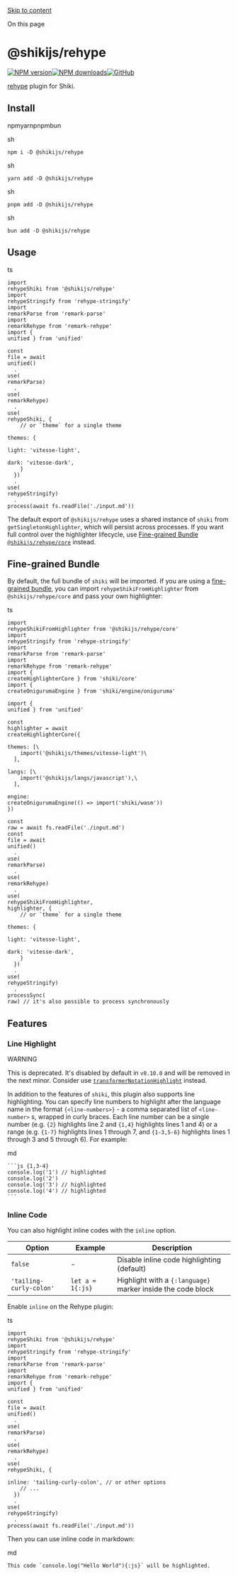 [Skip to content](https://shiki.style/packages/rehype#VPContent)

On this page

# @shikijs/rehype [​](https://shiki.style/packages/rehype\#shikijs-rehype)

[![NPM version](https://img.shields.io/npm/v/@shikijs/rehype?color=32A9C3&labelColor=1B3C4A&label=npm)](https://www.npmjs.com/package/@shikijs/rehype)[![NPM downloads](https://img.shields.io/npm/dm/@shikijs/rehype?color=32A9C3&labelColor=1B3C4A&label=downloads)](https://www.npmjs.com/package/@shikijs/rehype)[![GitHub](https://img.shields.io/badge/source-a?logo=github&color=1B3C4A)](https://github.com/shikijs/shiki/tree/main/packages/rehype)

[rehype](https://github.com/rehypejs/rehype) plugin for Shiki.

## Install [​](https://shiki.style/packages/rehype\#install)

npmyarnpnpmbun

sh

```
npm i -D @shikijs/rehype
```

sh

```
yarn add -D @shikijs/rehype
```

sh

```
pnpm add -D @shikijs/rehype
```

sh

```
bun add -D @shikijs/rehype
```

## Usage [​](https://shiki.style/packages/rehype\#usage)

ts

```
import
rehypeShiki from '@shikijs/rehype'
import
rehypeStringify from 'rehype-stringify'
import
remarkParse from 'remark-parse'
import
remarkRehype from 'remark-rehype'
import {
unified } from 'unified'

const
file = await
unified()
  .
use(
remarkParse)
  .
use(
remarkRehype)
  .
use(
rehypeShiki, {
    // or `theme` for a single theme

themes: {

light: 'vitesse-light',

dark: 'vitesse-dark',
    }
  })
  .
use(
rehypeStringify)
  .
process(await fs.readFile('./input.md'))
```

The default export of `@shikijs/rehype` uses a shared instance of `shiki` from `getSingletonHighlighter`, which will persist across processes. If you want full control over the highlighter lifecycle, use [Fine-grained Bundle `@shikijs/rehype/core`](https://shiki.style/packages/rehype#fine-grained-bundle) instead.

## Fine-grained Bundle [​](https://shiki.style/packages/rehype\#fine-grained-bundle)

By default, the full bundle of `shiki` will be imported. If you are using a [fine-grained bundle](https://shiki.style/guide/bundles#fine-grained-bundle), you can import `rehypeShikiFromHighlighter` from `@shikijs/rehype/core` and pass your own highlighter:

ts

```
import
rehypeShikiFromHighlighter from '@shikijs/rehype/core'
import
rehypeStringify from 'rehype-stringify'
import
remarkParse from 'remark-parse'
import
remarkRehype from 'remark-rehype'
import {
createHighlighterCore } from 'shiki/core'
import {
createOnigurumaEngine } from 'shiki/engine/oniguruma'

import {
unified } from 'unified'

const
highlighter = await
createHighlighterCore({

themes: [\
    import('@shikijs/themes/vitesse-light')\
  ],

langs: [\
    import('@shikijs/langs/javascript'),\
  ],

engine:
createOnigurumaEngine(() => import('shiki/wasm'))
})

const
raw = await fs.readFile('./input.md')
const
file = await
unified()
  .
use(
remarkParse)
  .
use(
remarkRehype)
  .
use(
rehypeShikiFromHighlighter,
highlighter, {
    // or `theme` for a single theme

themes: {

light: 'vitesse-light',

dark: 'vitesse-dark',
    }
  })
  .
use(
rehypeStringify)
  .
processSync(
raw) // it's also possible to process synchronously
```

## Features [​](https://shiki.style/packages/rehype\#features)

### Line Highlight [​](https://shiki.style/packages/rehype\#line-highlight)

WARNING

This is deprecated. It's disabled by default in `v0.10.0` and will be removed in the next minor. Consider use [`transformerNotationHighlight`](https://shiki.style/packages/transformers#transformernotationhighlight) instead.

In addition to the features of `shiki`, this plugin also supports line highlighting. You can specify line numbers to highlight after the language name in the format `{<line-numbers>}` \- a comma separated list of `<line-number>` s, wrapped in curly braces. Each line number can be a single number (e.g. `{2}` highlights line 2 and `{1,4}` highlights lines 1 and 4) or a range (e.g. `{1-7}` highlights lines 1 through 7, and `{1-3,5-6}` highlights lines 1 through 3 and 5 through 6). For example:

md

````
```js {1,3-4}
console.log('1') // highlighted
console.log('2')
console.log('3') // highlighted
console.log('4') // highlighted
```
````

### Inline Code [​](https://shiki.style/packages/rehype\#inline-code)

You can also highlight inline codes with the `inline` option.

| Option | Example | Description |
| --- | --- | --- |
| `false` | - | Disable inline code highlighting (default) |
| `'tailing-curly-colon'` | `let a = 1{:js}` | Highlight with a `{:language}` marker inside the code block |

Enable `inline` on the Rehype plugin:

ts

```
import
rehypeShiki from '@shikijs/rehype'
import
rehypeStringify from 'rehype-stringify'
import
remarkParse from 'remark-parse'
import
remarkRehype from 'remark-rehype'
import {
unified } from 'unified'

const
file = await
unified()
  .
use(
remarkParse)
  .
use(
remarkRehype)
  .
use(
rehypeShiki, {

inline: 'tailing-curly-colon', // or other options
    // ...
  })
  .
use(
rehypeStringify)
  .
process(await fs.readFile('./input.md'))
```

Then you can use inline code in markdown:

md

```
This code `console.log("Hello World"){:js}` will be highlighted.
```